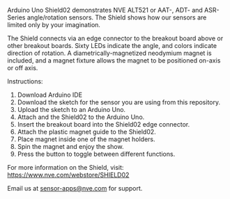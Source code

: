 Arduino Uno Shield02 demonstrates NVE ALT521 or AAT-, ADT- and ASR-Series angle/rotation sensors. The Shield shows how our sensors are limited only by your imagination.

The Shield connects via an edge connector to the breakout board above or other breakout boards. Sixty LEDs indicate the angle, and colors indicate direction of rotation. A diametrically-magnetized neodymium magnet is included, and a magnet fixture allows the magnet to be positioned on-axis or off axis.

Instructions:
1.	Download Arduino IDE
2.	Download the sketch for the sensor you are using from this repository.
3.	Upload the sketch to an Arduino Uno.
4.	Attach and the Shield02 to the Arduino Uno.
5.	Insert the breakout board into the Shield02 edge connector.
6.	Attach the plastic magnet guide to the Shield02.
7.	Place magnet inside one of the magnet holders.
8.	Spin the magnet and enjoy the show.
9.	Press the button to toggle between different functions.

For more information on the Shield, visit:
https://www.nve.com/webstore/SHIELD02

Email us at sensor-apps@nve.com for support.
